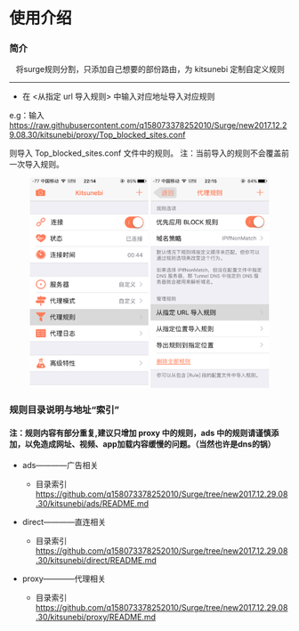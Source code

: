# 使用介绍

### 简介

    将surge规则分割，只添加自己想要的部份路由，为 kitsunebi 定制自定义规则

---
* 在 <从指定 url 导入规则> 中输入对应地址导入对应规则

e.g：输入 https://raw.githubusercontent.com/q158073378252010/Surge/new2017.12.29.08.30/kitsunebi/proxy/Top_blocked_sites.conf

则导入 Top_blocked_sites.conf 文件中的规则。 注：当前导入的规则不会覆盖前一次导入规则。
<!--
[^_^]:
![](https://raw.githubusercontent.com/q158073378252010/Surge/new2017.12.29.08.30/kitsunebi/image/home_url-1.PNG)
![](https://raw.githubusercontent.com/q158073378252010/Surge/new2017.12.29.08.30/kitsunebi/image/home_url-2.PNG)
-->

<div align="center">
<img src="https://raw.githubusercontent.com/q158073378252010/Surge/new2017.12.29.08.30/kitsunebi/image/home_url-1.PNG" High="378" Width="213" alt="image1" >
<img src="https://raw.githubusercontent.com/q158073378252010/Surge/new2017.12.29.08.30/kitsunebi/image/home_url-2.PNG" High="378" Width="213" alt="image2" >
</div>

### 规则目录说明与地址“索引” 

#### 注：规则内容有部分重复,建议只增加 proxy 中的规则，ads 中的规则请谨慎添加，以免造成网址、视频、app加载内容缓慢的问题。（当然也许是dns的锅）

* ads————广告相关  

	* 目录索引 https://github.com/q158073378252010/Surge/tree/new2017.12.29.08.30/kitsunebi/ads/README.md

* direct————直连相关
		
	* 目录索引 https://github.com/q158073378252010/Surge/tree/new2017.12.29.08.30/kitsunebi/direct/README.md

* proxy————代理相关

	* 目录索引 https://github.com/q158073378252010/Surge/tree/new2017.12.29.08.30/kitsunebi/proxy/README.md
